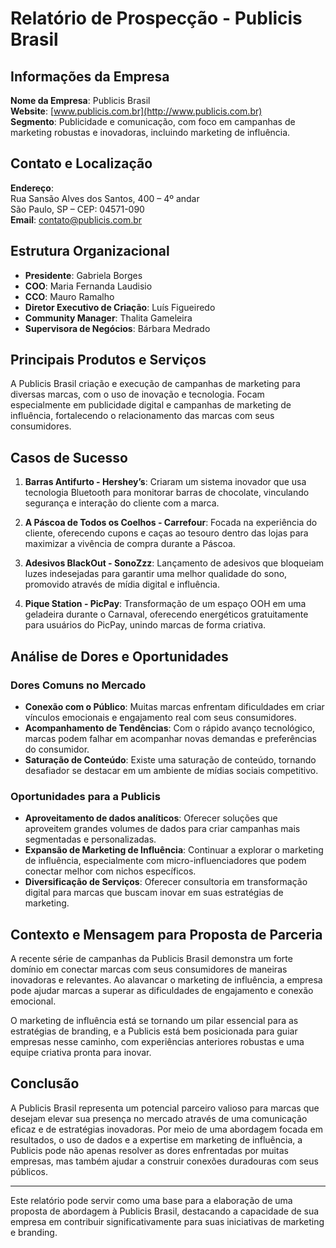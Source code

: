 # Relatório de Prospecção - Publicis Brasil

## Informações da Empresa
**Nome da Empresa**: Publicis Brasil  
**Website**: [www.publicis.com.br](http://www.publicis.com.br)  
**Segmento**: Publicidade e comunicação, com foco em campanhas de marketing robustas e inovadoras, incluindo marketing de influência.  

## Contato e Localização
**Endereço**:  
Rua Sansão Alves dos Santos, 400 – 4º andar  
São Paulo, SP – CEP: 04571-090  
**Email**: contato@publicis.com.br  

## Estrutura Organizacional
- **Presidente**: Gabriela Borges  
- **COO**: Maria Fernanda Laudisio  
- **CCO**: Mauro Ramalho  
- **Diretor Executivo de Criação**: Luís Figueiredo  
- **Community Manager**: Thalita Gameleira  
- **Supervisora de Negócios**: Bárbara Medrado  

## Principais Produtos e Serviços
A Publicis Brasil criação e execução de campanhas de marketing para diversas marcas, com o uso de inovação e tecnologia. Focam especialmente em publicidade digital e campanhas de marketing de influência, fortalecendo o relacionamento das marcas com seus consumidores.

## Casos de Sucesso
1. **Barras Antifurto - Hershey’s**: Criaram um sistema inovador que usa tecnologia Bluetooth para monitorar barras de chocolate, vinculando segurança e interação do cliente com a marca.
   
2. **A Páscoa de Todos os Coelhos - Carrefour**: Focada na experiência do cliente, oferecendo cupons e caças ao tesouro dentro das lojas para maximizar a vivência de compra durante a Páscoa.
   
3. **Adesivos BlackOut - SonoZzz**: Lançamento de adesivos que bloqueiam luzes indesejadas para garantir uma melhor qualidade do sono, promovido através de mídia digital e influência.
   
4. **Pique Station - PicPay**: Transformação de um espaço OOH em uma geladeira durante o Carnaval, oferecendo energéticos gratuitamente para usuários do PicPay, unindo marcas de forma criativa.

## Análise de Dores e Oportunidades
### Dores Comuns no Mercado
- **Conexão com o Público**: Muitas marcas enfrentam dificuldades em criar vínculos emocionais e engajamento real com seus consumidores.
- **Acompanhamento de Tendências**: Com o rápido avanço tecnológico, marcas podem falhar em acompanhar novas demandas e preferências do consumidor.
- **Saturação de Conteúdo**: Existe uma saturação de conteúdo, tornando desafiador se destacar em um ambiente de mídias sociais competitivo.

### Oportunidades para a Publicis
- **Aproveitamento de dados analíticos**: Oferecer soluções que aproveitem grandes volumes de dados para criar campanhas mais segmentadas e personalizadas.
- **Expansão de Marketing de Influência**: Continuar a explorar o marketing de influência, especialmente com micro-influenciadores que podem conectar melhor com nichos específicos.
- **Diversificação de Serviços**: Oferecer consultoria em transformação digital para marcas que buscam inovar em suas estratégias de marketing.

## Contexto e Mensagem para Proposta de Parceria
A recente série de campanhas da Publicis Brasil demonstra um forte domínio em conectar marcas com seus consumidores de maneiras inovadoras e relevantes. Ao alavancar o marketing de influência, a empresa pode ajudar marcas a superar as dificuldades de engajamento e conexão emocional.

O marketing de influência está se tornando um pilar essencial para as estratégias de branding, e a Publicis está bem posicionada para guiar empresas nesse caminho, com experiências anteriores robustas e uma equipe criativa pronta para inovar. 

## Conclusão
A Publicis Brasil representa um potencial parceiro valioso para marcas que desejam elevar sua presença no mercado através de uma comunicação eficaz e de estratégias inovadoras. Por meio de uma abordagem focada em resultados, o uso de dados e a expertise em marketing de influência, a Publicis pode não apenas resolver as dores enfrentadas por muitas empresas, mas também ajudar a construir conexões duradouras com seus públicos.

---

Este relatório pode servir como uma base para a elaboração de uma proposta de abordagem à Publicis Brasil, destacando a capacidade de sua empresa em contribuir significativamente para suas iniciativas de marketing e branding.